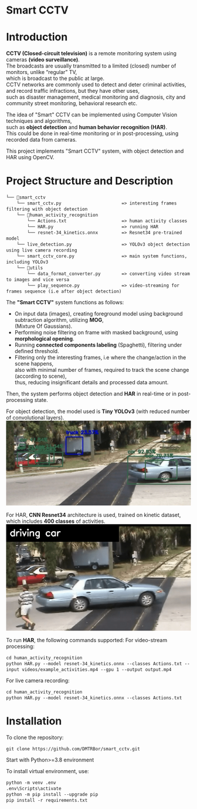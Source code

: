 # Smart CCTV
# Introduction
**CCTV (Closed-circuit television)** is a remote monitoring system using cameras **(video surveillance)**.\
The broadcasts are usually transmitted to a limited (closed) number of monitors, unlike “regular” TV,\
which is broadcast to the public at large.\
CCTV networks are commonly used to detect and deter criminal activities, and record traffic infractions, but they have other uses,\
such as disaster management, medical monitoring and diagnosis, city and community street monitoring, behavioral research etc.

The idea of "Smart" CCTV can be implemented using Computer Vision techniques and algorithms,\
such as **object detection** and **human behavior recognition (HAR)**.\
This could be done in real-time monitoring or in post-processing, using recorded data from cameras.

This project implements "Smart CCTV" system, with object detection and HAR using OpenCV.

# Project Structure and Description
```
└── 📁smart_cctv 
    └── smart_cctv.py                       => interesting frames filtering with object detection
    └── 📁human_activity_recognition
        └── Actions.txt                     => human activity classes
        └── HAR.py                          => running HAR
        └── resnet-34_kinetics.onnx         => Resnet34 pre-trained model
    └── live_detection.py                   => YOLOv3 object detection using live camera recording
    └── smart_cctv_core.py                  => main system functions, including YOLOv3
    └── 📁utils
        └── data_format_converter.py        => converting video stream to images and vice versa
        └── play_sequence.py                => video-streaming for frames sequence (i.e after object detection)
```
The **"Smart CCTV"** system functions as follows:
* On input data (images), creating foreground model using background subtraction algorithm, utilizing **MOG**,\
  (Mixture Of Gaussians).
* Performing noise filtering on frame with masked background, using **morphological opening**.
* Running **connected components labeling** (Spaghetti), filtering under defined threshold.
* Filtering only the interesting frames, i.e where the change/action in the scene happens,\
  also with minimal number of frames, required to track the scene change (according to scene),\
  thus, reducing insignificant details and processed data amount.

Then, the system performs object detection and **HAR** in real-time or in post-processing state.

For object detection, the model used is **Tiny YOLOv3** (with reduced number of convolutional layers).\
![](https://github.com/DMTRBor/smart_cctv/blob/master/utils/od.png)

For HAR, **CNN Resnet34** architecture is used, trained on kinetic dataset, which includes **400 classes** of activities.\
![](https://github.com/DMTRBor/smart_cctv/blob/master/utils/har.png)

To run **HAR**, the following commands supported:
For video-stream processing:
```
cd human_activity_recognition
python HAR.py --model resnet-34_kinetics.onnx --classes Actions.txt --input videos/example_activities.mp4 --gpu 1 --output output.mp4
```
For live camera recording:
```
cd human_activity_recognition
python HAR.py --model resnet-34_kinetics.onnx --classes Actions.txt
```

# Installation
To clone the repository:
```
git clone https://github.com/DMTRBor/smart_cctv.git
```

Start with Python>=3.8 environment

To install virtual environment, use:
```
python -m venv .env
.env\Scripts\activate
python -m pip install --upgrade pip
pip install -r requirements.txt
```
